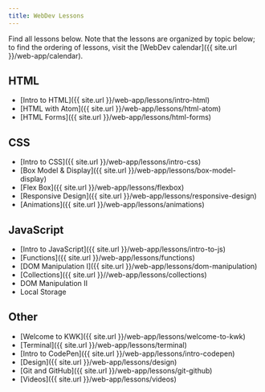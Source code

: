 ```yaml
---
title: WebDev Lessons
---
```


Find all lessons below. Note that the lessons are organized by topic below; to find the ordering of lessons, visit the [WebDev calendar]({{ site.url }}/web-app/calendar).

## HTML
- [Intro to HTML]({{ site.url }}/web-app/lessons/intro-html)
- [HTML with Atom]({{ site.url }}/web-app/lessons/html-atom)
- [HTML Forms]({{ site.url }}/web-app/lessons/html-forms)

## CSS
- [Intro to CSS]({{ site.url }}/web-app/lessons/intro-css)
- [Box Model & Display]({{ site.url }}/web-app/lessons/box-model-display)
- [Flex Box]({{ site.url }}/web-app/lessons/flexbox)
- [Responsive Design]({{ site.url }}/web-app/lessons/responsive-design)
- [Animations]({{ site.url }}/web-app/lessons/animations)

## JavaScript
- [Intro to JavaScript]({{ site.url }}/web-app/lessons/intro-to-js)
- [Functions]({{ site.url }}/web-app/lessons/functions)
- [DOM Manipulation I]({{ site.url }}/web-app/lessons/dom-manipulation)
- [Collections]({{ site.url }}//web-app/lessons/collections)
- DOM Manipulation II
- Local Storage

## Other
- [Welcome to KWK]({{ site.url }}/web-app/lessons/welcome-to-kwk)
- [Terminal]({{ site.url }}/web-app/lessons/terminal)
- [Intro to CodePen]({{ site.url }}/web-app/lessons/intro-codepen)
- [Design]({{ site.url }}/web-app/lessons/design)
- [Git and GitHub]({{ site.url }}/web-app/lessons/git-github)
- [Videos]({{ site.url }}/web-app/lessons/videos)
